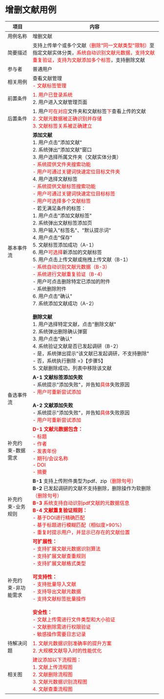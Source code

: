 # 增删文献用例

| 项目 | 内容 |
|------|------|
| 用例名称 | 增删文献 |
| 简要描述 | 支持上传单个或多个文献<span style="color: red">（删除"同一文献类型"限制）</span>至指定文献实体分类，<span style="color: red">系统自动识别文献元数据，支持文献重复验证，支持为文献添加多个标签</span>，支持删除文献 |
| 参与者 | 普通用户 |
| 相关用例 | 查看文献管理<br><span style="color: red">- 文献标签管理</span> |
| 前置条件 | <span style="color: red">1. 用户已登录系统</span><br>2. 用户进入文献管理页面 |
| 后置条件 | 1. 用户<span style="color: red">可在对应</span>文件夹和文献标签<span style="color: red">下</span>查看上传的文献<br><span style="color: red">2. 文献元数据被正确识别并存储<br>3. 文献标签关系被正确建立</span> |
| 基本事件流 | **添加文献**<br>1. 用户点击"添加文献"<br>2. 系统弹出"添加文献"窗口<br>3. 用户选择所属文件夹（文献实体分类）<br><span style="color: red">   - 系统提供文件夹搜索功能<br>   - 用户可通过关键词快速定位目标文件夹</span><br>4. 用户选择文献标签<br><span style="color: red">   - 系统提供文献标签搜索功能<br>   - 用户可通过关键词快速定位目标标签<br>   - 用户可选择多个文献标签</span><br>   - 若无满足条件的标签：<br>     1. 用户点击"添加文献标签"<br>     2. 系统弹出文献标签添加页<br>     3. 用户输入"标签名"、"默认提示词"<br>     4. 用户点击"保存"<br>     5. 文献标签添加成功（A-1）<br>     6. 用户<span style="color: red">可选择</span>新添加的文献标签<br>5. 用户点击上传文献或拖拽上传文献（B-1）<br><span style="color: red">   - 系统自动识别文献元数据（B-3）<br>   - 系统进行文献重复验证（B-4）</span><br>   - 用户可点击删除特定已添加的附件<br>   - 系统删除附件<br>6. 用户点击"确认"<br>7. 系统添加文献成功（A-2）<br><br>**删除文献**<br>1. 用户选择特定文献，点击"删除文献"<br>2. 系统弹出删除确认弹窗<br>3. 用户点击"确认"<br>4. 系统验证文献是否已发起调研（B-2）<br>   - 是，系统弹出提示"该文献已发起调研，不支持删除"<br>   - 否，系统执行删除 =》【步骤5】<br>5. 文献删除成功，列表中移除该文献 |
| 备选事件流 | **A-1 文献标签添加失败**<br>- 系统提示"添加失败"，并告知<span style="color: red">具体</span>失败原因<br><span style="color: red">- 用户可重新尝试添加</span><br><br>**A-2 文献添加失败**<br>- 系统提示"添加失败"，并告知<span style="color: red">具体</span>失败原因<br><span style="color: red">- 用户可重新尝试添加</span> |
| 补充约束-数据需求 | <span style="color: red">**D-1 文献元数据包含：**<br>- 标题<br>- 作者<br>- 发表年份<br>- 期刊/会议名称<br>- DOI<br>- 摘要</span> |
| 补充约束-业务规则 | **B-1** 支持上传附件类型为pdf、zip<span style="color: red">（删除句号）</span><br>**B-2** 已发起调研的文献不支持删除，删除操作为软删除<span style="color: red">（删除句号）</span><br><span style="color: red">**B-3** 系统支持自动识别pdf文献的元数据信息<br>**B-4 文献重复验证规则：**<br>- 基于DOI进行精确匹配<br>- 基于标题进行模糊匹配（相似度>90%）<br>- 重复时提示用户，并显示已存在的文献位置</span> |
| 补充约束-非功能需求 | <span style="color: red">**可扩展性：**<br>- 支持扩展文献元数据识别算法<br>- 支持扩展文献查重规则<br>- 支持扩展文献格式类型<br><br>**可支持性：**<br>- 支持批量导入文献<br>- 支持导出文献元数据<br>- 支持文献标签批量操作<br><br>**安全性：**<br>- 文献上传需进行文件类型和大小验证<br>- 文献删除需进行权限验证<br>- 敏感操作需要日志记录</span> |
| 待解决问题 | <span style="color: red">1. 文献元数据识别准确率的提升方案<br>2. 大规模文献导入时的性能优化</span> |
| 相关图 | <span style="color: red">建议添加以下流程图：<br>1. 文献上传流程图<br>2. 文献删除流程图<br>3. 文献元数据识别流程图<br>4. 文献查重流程图</span> |